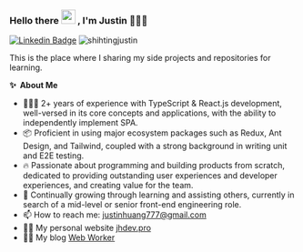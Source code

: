 ### Hello there <span style="width: '25px'"><img src="https://media.giphy.com/media/hvRJCLFzcasrR4ia7z/giphy.gif" width="25px" height="25px"></div> , I'm Justin 👨🏻‍💻 

[![Linkedin Badge](https://img.shields.io/badge/-Justin%20Huang-blue?style=flat&logo=Linkedin&logoColor=white)](https://www.linkedin.com/in/justinhuang777) <img src="https://komarev.com/ghpvc/?username=shihtingjustin&label=Profile%20views&color=61dafb&style=flat" alt="shihtingjustin" /> 
  
This is the place where I sharing my side projects and repositories for learning. 

<summary><b>✨&nbsp;&nbsp;About&nbsp;Me</b></summary>
  
<!-- - 🔭 &nbsp;I’m currently working on something cool :wink: -->
- 👨🏻‍💻 2+ years of experience with TypeScript & React.js development, well-versed in its core concepts and applications, with the ability to independently implement SPA.
- 📦 Proficient in using major ecosystem packages such as Redux, Ant Design, and Tailwind, coupled with a strong background in writing unit and E2E testing.
- 🔥 Passionate about programming and building products from scratch, dedicated to providing outstanding user experiences and developer experiences, and creating value for the team.
- 🌳 Continually growing through learning and assisting others, currently in search of a mid-level or senior front-end engineering role.
- 📫 How to reach me: justinhuang777@gmail.com
- 👨‍💻 My personal website [jhdev.pro](https://jhdev.pro)
- 👨‍💻 My blog [Web Worker](https://sthdev.app)

